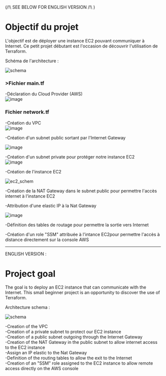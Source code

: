 (/!\ SEE BELOW FOR ENGLISH VERSION /!\ )

# Objectif du projet #

L'objectif est de déployer une instance EC2 pouvant communiquer à Internet. Ce petit projet débutant est l'occasion de découvrir l'utilisation de Terraform.



Schéma de l'architecture :

![schema](https://user-images.githubusercontent.com/97849927/202782014-ed5c7e28-75c1-4486-9f5d-614715752fcf.png)

### >Fichier main.tf ###
-Déclaration du Cloud Provider (AWS)  
![image](https://user-images.githubusercontent.com/97849927/202905079-81198c45-7995-48bf-8973-7d6814c6497a.png)  

### Fichier network.tf ###

-Création du VPC   
![image](https://user-images.githubusercontent.com/97849927/202808008-a884d700-8b75-412d-9543-5fd641c52c0e.png)

-Création d'un subnet public sortant par l'Internet Gateway  

![image](https://user-images.githubusercontent.com/97849927/202808119-a4702afe-9f7a-474c-bf8b-02614c88fa57.png)


-Création d'un subnet private pour protéger notre instance EC2  
![image](https://user-images.githubusercontent.com/97849927/202808068-c9fed2e0-5538-4186-9084-313ef5f9ddd7.png)

-Création de l'instance EC2

![ec2_schem](https://user-images.githubusercontent.com/97849927/202905014-49ca1fc9-3de9-4fdc-ba19-36cc575cffdc.jpg)


-Création de la NAT Gateway dans le subnet public pour permettre l'accès internet à l'instance EC2  


-Attribution d'une elastic IP à la Nat Gateway  

![image](https://user-images.githubusercontent.com/97849927/202808234-7faaceab-c439-449a-8bf8-7180d40f9f24.png)

-Définition des tables de routage pour permettre la sortie vers Internet  


-Création d'un role "SSM" attribuée à l'intance EC2pour permettre l'accès à distance directement sur la console AWS  


----------------------------------------------------------------------------------------------------------------------------------------------------

ENGLISH VERSION :

# Project goal #



The goal is to deploy an EC2 instance that can communicate with the Internet. This small beginner project is an opportunity to discover the use of Terraform.



Architecture schema :

![schema](https://user-images.githubusercontent.com/97849927/202782014-ed5c7e28-75c1-4486-9f5d-614715752fcf.png)


-Creation of the VPC   
-Creation of a private subnet to protect our EC2 instance  
-Creation of a public subnet outgoing through the Internet Gateway  
-Creation of the NAT Gateway in the public subnet to allow internet access to the EC2 instance  
-Assign an IP elastic to the Nat Gateway  
-Definition of the routing tables to allow the exit to the Internet  
-Creation of an "SSM" role assigned to the EC2 instance to allow remote access directly on the AWS console  


